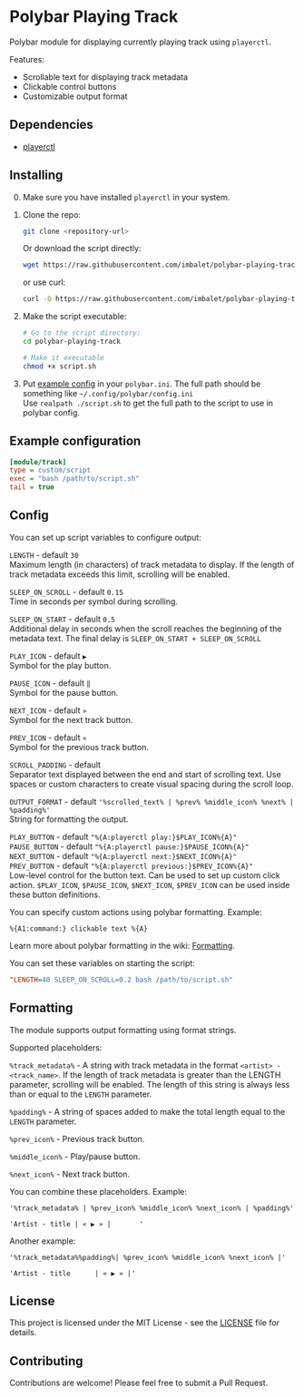 # Polybar Playing Track

Polybar module for displaying currently playing track using `playerctl`.

Features:
- Scrollable text for displaying track metadata
- Clickable control buttons
- Customizable output format
  
## Dependencies

- [playerctl](https://github.com/altdesktop/playerctl)


## Installing

0. Make sure you have installed `playerctl` in your system.

1. Clone the repo:

   ```bash
   git clone <repository-url>
   ```

   Or download the script directly:

   ```bash
   wget https://raw.githubusercontent.com/imbalet/polybar-playing-track/refs/heads/main/script.sh
   ```

   or use curl:

   ```bash
   curl -O https://raw.githubusercontent.com/imbalet/polybar-playing-track/refs/heads/main/script.sh
   ```

2. Make the script executable:

   ```bash
   # Go to the script directory:
   cd polybar-playing-track

   # Make it executable
   chmod +x script.sh
   ```

3. Put [example config](#example-configuration) in your `polybar.ini`. The full path should be something like `~/.config/polybar/config.ini`  
    Use `realpath ./script.sh` to get the full path to the script to use in polybar config.



## Example configuration

```ini
[module/track]
type = custom/script
exec = "bash /path/to/script.sh"
tail = true
```

## Config

You can set up script variables to configure output:

`LENGTH` - default `30`  
Maximum length (in characters) of track metadata to display. If the length of track metadata exceeds this limit, scrolling will be enabled.

`SLEEP_ON_SCROLL` - default `0.15`  
Time in seconds per symbol during scrolling.

`SLEEP_ON_START` - default `0.5`  
Additional delay in seconds when the scroll reaches the beginning of the metadata text. The final delay is `SLEEP_ON_START + SLEEP_ON_SCROLL`

`PLAY_ICON` - default `▶`  
Symbol for the play button.

`PAUSE_ICON` - default `‖`  
Symbol for the pause button.

`NEXT_ICON` - default `»`  
Symbol for the next track button.

`PREV_ICON` - default `«`  
Symbol for the previous track button.

`SCROLL_PADDING` - default `    `  
Separator text displayed between the end and start of scrolling text.
Use spaces or custom characters to create visual spacing during the scroll loop.

`OUTPUT_FORMAT` - default `'%scrolled_text% | %prev% %middle_icon% %next% | %padding%'`  
String for formatting the output.

`PLAY_BUTTON` - default `"%{A:playerctl play:}$PLAY_ICON%{A}"`  
`PAUSE_BUTTON` - default `"%{A:playerctl pause:}$PAUSE_ICON%{A}"`  
`NEXT_BUTTON` - default `"%{A:playerctl next:}$NEXT_ICON%{A}"`  
`PREV_BUTTON` - default `"%{A:playerctl previous:}$PREV_ICON%{A}"`  
Low-level control for the button text. Can be used to set up custom click action. `$PLAY_ICON`, `$PAUSE_ICON`, `$NEXT_ICON`, `$PREV_ICON` can be used inside these button definitions.  

You can specify custom actions using polybar formatting. Example:
```
%{A1:command:} clickable text %{A}
```
Learn more about polybar formatting in the wiki: [Formatting](https://github.com/polybar/polybar/wiki/Formatting).


You can set these variables on starting the script:
```ini
"LENGTH=40 SLEEP_ON_SCROLL=0.2 bash /path/to/script.sh"
```

## Formatting

The module supports output formatting using format strings.

Supported placeholders:

`%track_metadata%` - A string with track metadata in the format `<artist> - <track_name>`. 
If the length of track metadata is greater than the LENGTH parameter, scrolling will be enabled. The length of this string is always less than or equal to the `LENGTH` parameter.

`%padding%` - A string of spaces added to make the total length equal to the `LENGTH` parameter.

`%prev_icon%` - Previous track button.

`%middle_icon%` - Play/pause button.

`%next_icon%` - Next track button.



You can combine these placeholders. Example:

```
'%track_metadata% | %prev_icon% %middle_icon% %next_icon% | %padding%'
```

```
'Artist - title | « ▶ » |       '
```

Another example:

```
'%track_metadata%%padding%| %prev_icon% %middle_icon% %next_icon% |'
```

```
'Artist - title      | « ▶ » |'
```

## License

This project is licensed under the MIT License - see the [LICENSE](LICENSE) file for details.


## Contributing

Contributions are welcome! Please feel free to submit a Pull Request.